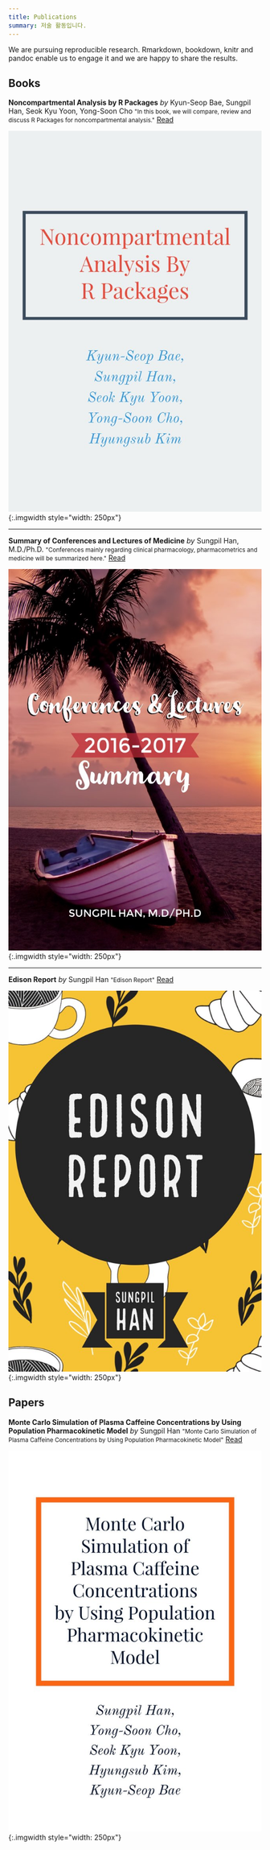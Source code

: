 ```yaml
---
title: Publications
summary: 저술 활동입니다.
---
```




We are pursuing reproducible research. Rmarkdown, bookdown, knitr and pandoc enable us to engage it and we are happy to share the results.

## Books

**Noncompartmental Analysis by R Packages** *by* Kyun-Seop Bae, Sungpil Han, Seok Kyu Yoon, Yong-Soon Cho <small>"In this book, we will compare, review and discuss R Packages for noncompartmental analysis."</small>  [<i class="fa fa-book" aria-hidden="true"></i>Read](https://asancpt.github.io/pkrBook)


![](/img/nca_cover.jpg){:.imgwidth style="width: 250px"}

---

**Summary of Conferences and Lectures of Medicine** *by* Sungpil Han, M.D./Ph.D. <small>"Conferences mainly regarding clinical pharmacology, pharmacometrics and medicine will be summarized here."</small>  [<i class="fa fa-book" aria-hidden="true"></i>Read](https://shanmdphd.github.io/conferences)


![](/img/conferences_cover.jpg){:.imgwidth style="width: 250px"}

---

**Edison Report** *by* Sungpil Han <small>"Edison Report"</small>  [<i class="fa fa-book" aria-hidden="true"></i>Read](https://asancpt.github.io/EdisonReport)


![](/img/edison_cover.jpg){:.imgwidth style="width: 250px"}


## Papers

**Monte Carlo Simulation of Plasma Caffeine Concentrations by Using Population Pharmacokinetic Model** *by* Sungpil Han <small>"Monte Carlo Simulation of Plasma Caffeine Concentrations by Using Population Pharmacokinetic Model"</small>  [<i class="fa fa-book" aria-hidden="true"></i>Read](https://asancpt.github.io/CaffeineEdison)


![](/img/caffeine_cover.jpg){:.imgwidth style="width: 250px"}

